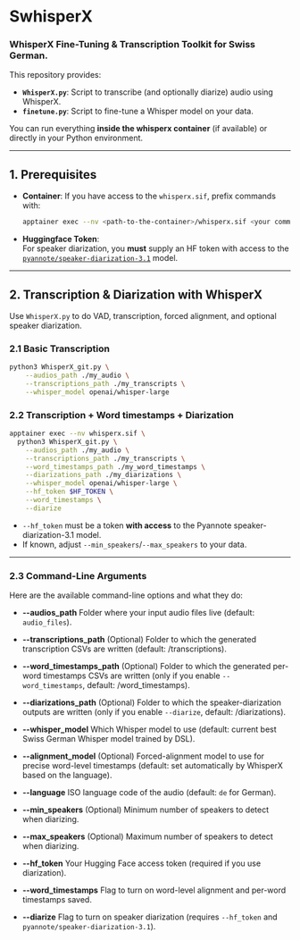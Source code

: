 # SwhisperX

### WhisperX Fine-Tuning & Transcription Toolkit for Swiss German.

This repository provides:

- **`WhisperX.py`**: Script to transcribe (and optionally diarize) audio using WhisperX.
- **`finetune.py`**: Script to fine-tune a Whisper model on your data.

You can run everything **inside the whisperx container** (if available) or directly in your Python environment.

---

## 1. Prerequisites

- **Container**: If you have access to the `whisperx.sif`, prefix commands with:
  ```bash
  apptainer exec --nv <path-to-the-container>/whisperx.sif <your command>
  ```

* **Huggingface Token**:\
  For speaker diarization, you **must** supply an HF token with access to the [`pyannote/speaker-diarization-3.1`](https://huggingface.co/pyannote/speaker-diarization-3.1) model.

---

## 2. Transcription & Diarization with WhisperX

Use `WhisperX.py` to do VAD, transcription, forced alignment, and optional speaker diarization.

### 2.1 Basic Transcription

```bash
python3 WhisperX_git.py \
    --audios_path ./my_audio \
    --transcriptions_path ./my_transcripts \
    --whisper_model openai/whisper-large
```

### 2.2 Transcription + Word timestamps + Diarization

```bash
apptainer exec --nv whisperx.sif \
  python3 WhisperX_git.py \
    --audios_path ./my_audio \
    --transcriptions_path ./my_transcripts \
    --word_timestamps_path ./my_word_timestamps \
    --diarizations_path ./my_diarizations \
    --whisper_model openai/whisper-large \
    --hf_token $HF_TOKEN \
    --word_timestamps \
    --diarize
```

* `--hf_token` must be a token **with access** to the Pyannote speaker-diarization-3.1 model.
* If known, adjust `--min_speakers`/`--max_speakers` to your data.

---
### 2.3 Command-Line Arguments
Here are the available command-line options and what they do:

* **--audios\_path**
  Folder where your input audio files live (default: `audio_files`).

* **--transcriptions\_path**
  (Optional) Folder to which the generated transcription CSVs are written (default: <parent>/transcriptions).

* **--word\_timestamps\_path**
  (Optional) Folder to which the generated per-word timestamps CSVs are written (only if you enable `--word_timestamps`, default: <parent>/word_timestamps).

* **--diarizations\_path**
  (Optional) Folder to which the speaker-diarization outputs are written (only if you enable `--diarize`, default: <parent>/diarizations).

* **--whisper\_model**
  Which Whisper model to use (default: current best Swiss German Whisper model trained by DSL).

* **--alignment\_model**
  (Optional) Forced-alignment model to use for precise word-level timestamps (default: set automatically by WhisperX based on the language).

* **--language**
  ISO language code of the audio (default: `de` for German).

* **--min\_speakers**
  (Optional) Minimum number of speakers to detect when diarizing.

* **--max\_speakers**
  (Optional) Maximum number of speakers to detect when diarizing.

* **--hf\_token**
  Your Hugging Face access token (required if you use diarization).

* **--word_timestamps**
  Flag to turn on word-level alignment and per-word timestamps saved.

* **--diarize**
  Flag to turn on speaker diarization (requires `--hf_token` and `pyannote/speaker-diarization-3.1`).


